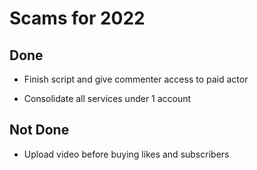# Scams for 2022

## Done
* Finish script and give commenter access to paid actor

* Consolidate all services under 1 account

## Not Done
* Upload video before buying likes and subscribers
